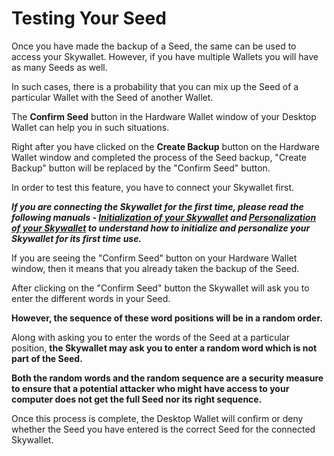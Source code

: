 # Testing Your Seed

Once you have made the backup of a Seed, the same can be used to access your Skywallet. However, if you have multiple Wallets you will have as many Seeds as well.

In such cases, there is a probability that you can mix up the Seed of a particular Wallet with the Seed of another Wallet.

The **Confirm Seed** button in the Hardware Wallet window of your Desktop Wallet can help you in such situations.

Right after you have clicked on the **Create Backup** button on the Hardware Wallet window and completed the process of the Seed backup, "Create Backup" button will be replaced by the "Confirm Seed" button.

<Two Screenshots where the first one is the Hardware Wallet window highlighting Create Backup button and the second one of the same window but highlighting the button confirm seed>

In order to test this feature, you have to connect your Skywallet first. 

***If you are connecting the Skywallet for the first time, please read the following manuals - [Initialization of your Skywallet](https://github.com/skycoin/hardware-wallet/wiki/Initialize-the-wallet-setting-up) and [Personalization of your Skywallet](https://github.com/skycoin/hardware-wallet/wiki/Getting-to-know-the-wallet) to understand how to initialize and personalize your Skywallet for its first time use.***

If you are seeing the "Confirm Seed" button on your Hardware Wallet window, then it means that you already taken the backup of the Seed.

After clicking on the "Confirm Seed" button the Skywallet will ask you to enter the different words in your Seed.

**However, the sequence of these word positions will be in a random order.**

<Picture of the Skywallet asking the user to enter a word on a particular position and a screenshot of the Desktop Wallet with the window showing the simultaneous message to enter the particular word at that position>

<Optional picture may be to explain the random sequence by reusing the last image and screenshot along with the next message displayed by the Skywallet to enter another word in another position and its simultaneous Desktop Wallet screenshot>

Along with asking you to enter the words of the Seed at a particular position, **the Skywallet may ask you to enter a random word which is not part of the Seed.**

**Both the random words and the random sequence are a security measure to ensure that a potential attacker who might have access to your computer does not get the full Seed nor its right sequence.**

Once this process is complete, the Desktop Wallet will confirm or deny whether the Seed you have entered is the correct Seed for the connected Skywallet.

<Screenshot1 the Desktop Wallet showing that the Seed is of the connected Wallet>
<Screenshot2 the Desktop Wallet showing that the Seed is not of the connected Wallet>
